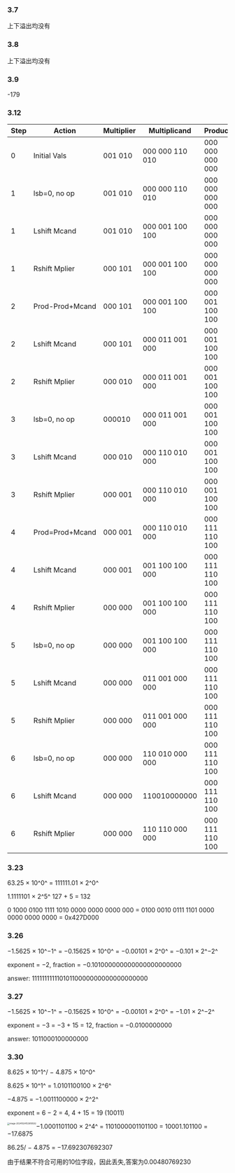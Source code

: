 ### 3.7

上下溢出均没有

### 3.8

上下溢出均没有

### 3.9

-179

### 3.12

| Step | Action          | Multiplier | Multiplicand    | Product         |
| ---- | --------------- | ---------- | --------------- | --------------- |
| 0    | Initial Vals    | 001 010    | 000 000 110 010 | 000 000 000 000 |
| 1    | lsb=0, no op    | 001 010    | 000 000 110 010 | 000 000 000 000 |
| 1    | Lshift Mcand    | 001 010    | 000 001 100 100 | 000 000 000 000 |
| 1    | Rshift Mplier   | 000 101    | 000 001 100 100 | 000 000 000 000 |
| 2    | Prod-Prod+Mcand | 000 101    | 000 001 100 100 | 000 001 100 100 |
| 2    | Lshift Mcand    | 000 101    | 000 011 001 000 | 000 001 100 100 |
| 2    | Rshift Mplier   | 000 010    | 000 011 001 000 | 000 001 100 100 |
| 3    | lsb=0, no op    | 000010     | 000 011 001 000 | 000 001 100 100 |
| 3    | Lshift Mcand    | 000 010    | 000 110 010 000 | 000 001 100 100 |
| 3    | Rshift Mplier   | 000 001    | 000 110 010 000 | 000 001 100 100 |
| 4    | Prod=Prod+Mcand | 000 001    | 000 110 010 000 | 000 111 110 100 |
| 4    | Lshift Mcand    | 000 001    | 001 100 100 000 | 000 111 110 100 |
| 4    | Rshift Mplier   | 000 000    | 001 100 100 000 | 000 111 110 100 |
| 5    | lsb=0, no op    | 000 000    | 001 100 100 000 | 000 111 110 100 |
| 5    | Lshift Mcand    | 000 000    | 011 001 000 000 | 000 111 110 100 |
| 5    | Rshift Mplier   | 000 000    | 011 001 000 000 | 000 111 110 100 |
| 6    | lsb=0, no op    | 000 000    | 110 010 000 000 | 000 111 110 100 |
| 6    | Lshift Mcand    | 000 000    | 110010000000    | 000 111 110 100 |
| 6    | Rshift Mplier   | 000 000    | 110 110 000 000 | 000 111 110 100 |

### 3.23

63.25 × 10^0^ = 111111.01 × 2^0^ 

1.1111101 × 2^5^  127 + 5 = 132 

 0 1000 0100 1111 1010 0000 0000 0000 000 = 0100 0010 0111 1101 0000 0000 0000 0000 = 0x427D000

### 3.26

 −1.5625 × 10^−1^ = −0.15625 × 10^0^ = −0.00101 × 2^0^ = −0.101 × 2^−2^ 

exponent = −2, fraction = −0.101000000000000000000000 

answer: 11111111111010110000000000000000000

### 3.27

 −1.5625 × 10^−1^ = −0.15625 × 10^0^ = −0.00101 × 2^0^ = −1.01 × 2^−2^ 

 exponent = −3 = −3 + 15 = 12, fraction = −0.0100000000 

answer: 1011000100000000

### 3.30

8.625 × 10^1^/ − 4.875 × 10^0^ 

8.625 × 10^1^ = 1.0101100100 × 2^6^ 

−4.875 = −1.0011100000 × 2^2^ 

exponent = 6 − 2 = 4, 4 + 15 = 19 (10011) 

<img src="E:\Typora\picture\image-20241024153819592.png" alt="image-20241024153819592" style="zoom:33%;float:left" />

 −1.0001101100 × 2^4^ = 1101000001101100 = 10001.101100 = −17.6875 

86.25/ − 4.875 = −17.692307692307 

由于结果不符合可用的10位字段，因此丢失,答案为0.00480769230
